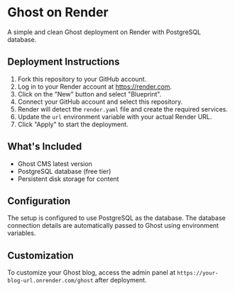 # Ghost on Render

A simple and clean Ghost deployment on Render with PostgreSQL database.

## Deployment Instructions

1. Fork this repository to your GitHub account.
2. Log in to your Render account at https://render.com.
3. Click on the "New" button and select "Blueprint".
4. Connect your GitHub account and select this repository.
5. Render will detect the `render.yaml` file and create the required services.
6. Update the `url` environment variable with your actual Render URL.
7. Click "Apply" to start the deployment.

## What's Included

- Ghost CMS latest version
- PostgreSQL database (free tier)
- Persistent disk storage for content

## Configuration

The setup is configured to use PostgreSQL as the database. The database connection details are automatically passed to Ghost using environment variables.

## Customization

To customize your Ghost blog, access the admin panel at `https://your-blog-url.onrender.com/ghost` after deployment.
